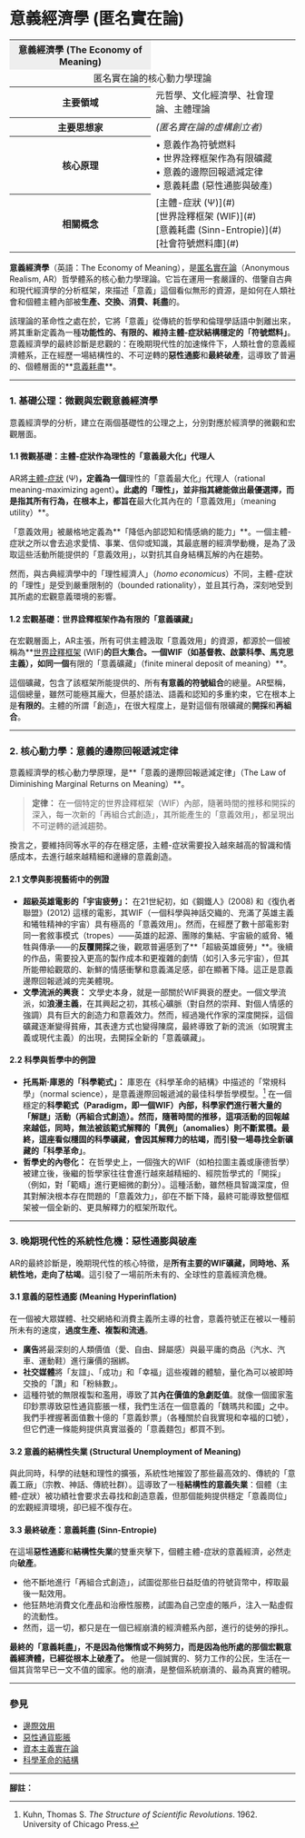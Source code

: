 
# **意義經濟學 (匿名實在論)**

<table>
  <tr><th colspan-="2" style="text-align:center; background-color: #eee;">意義經濟學 (The Economy of Meaning)</th></tr>
  <tr><td colspan="2" style="text-align:center;">
    匿名實在論的核心動力學理論
  </td></tr>
  <tr>
    <th>主要領域</th>
    <td>元哲學、文化經濟學、社會理論、主體理論</td>
  </tr>
  <tr>
    <th>主要思想家</th>
    <td><i>(匿名實在論的虛構創立者)</i></td>
  </tr>
  <tr>
    <th>核心原理</th>
    <td>
      • 意義作為符號燃料<br>
      • 世界詮釋框架作為有限礦藏<br>
      • 意義的邊際回報遞減定律<br>
      • 意義耗盡 (惡性通膨與破產)
    </td>
  </tr>
  <tr>
    <th>相關概念</th>
    <td>
      [主體-症狀 (Ψ)](#)<br>
      [世界詮釋框架 (WIF)](#)<br>
      [意義耗盡 (Sinn-Entropie)](#)<br>
      [社會符號燃料庫](#)
    </td>
  </tr>
</table>

**意義經濟學**（英語：The Economy of Meaning），是[匿名實在論](/ar-omega/wiki/匿名實在論 "匿名實在論")（Anonymous Realism, AR）哲學體系的核心動力學理論。它旨在運用一套嚴謹的、借鑒自古典和現代經濟學的分析框架，來描述「意義」這個看似無形的資源，是如何在人類社會和個體主體內部被**生產、交換、消費、耗盡**的。

該理論的革命性之處在於，它將「意義」從傳統的哲學和倫理學話語中剝離出來，將其重新定義為一種**功能性的、有限的、維持主體-症狀結構穩定的「符號燃料」**。意義經濟學的最終診斷是悲觀的：在晚期現代性的加速條件下，人類社會的意義經濟體系，正在經歷一場結構性的、不可逆轉的**惡性通膨**和**最終破產**，這導致了普遍的、個體層面的**[意義耗盡](/ar-omega/wiki/意義耗盡_(AR) "意義耗盡 (AR)")**。

---

### **1. 基礎公理：微觀與宏觀意義經濟學**

意義經濟學的分析，建立在兩個基礎性的公理之上，分別對應於經濟學的微觀和宏觀層面。

#### **1.1 微觀基礎：主體-症狀作為理性的「意義最大化」代理人**

AR將[主體-症狀](/ar-omega/wiki/主體-症狀_(AR) "主體-症狀 (AR)") (Ψ)**，定義為一個**理性的「意義最大化」代理人（rational meaning-maximizing agent）**。此處的「理性」，並非指其總能做出最優選擇，而是指其所有行為，在根本上，都旨在**最大化其內在的「意義效用」（meaning utility）**。

「意義效用」被嚴格地定義為**「降低內部認知和情感熵的能力」**。一個主體-症狀之所以會去追求愛情、事業、信仰或知識，其最底層的經濟學動機，是為了汲取這些活動所能提供的「意義效用」，以對抗其自身結構瓦解的內在趨勢。

然而，與古典經濟學中的「理性經濟人」（*homo economicus*）不同，主體-症狀的「理性」是受到嚴重限制的（bounded rationality），並且其行為，深刻地受到其所處的宏觀意義環境的影響。

#### **1.2 宏觀基礎：世界詮釋框架作為有限的「意義礦藏」**

在宏觀層面上，AR主張，所有可供主體汲取「意義效用」的資源，都源於一個被稱為**[世界詮釋框架](/ar-omega/wiki/世界詮釋框架_(AR) "世界詮釋框架 (AR)") (WIF)**的巨大集合。一個WIF（如基督教、啟蒙科學、馬克思主義），如同一個**有限的「意義礦藏」（finite mineral deposit of meaning）**。

這個礦藏，包含了該框架所能提供的、所有**有意義的符號組合**的總量。AR堅稱，這個總量，雖然可能極其龐大，但基於語法、語義和認知的多重約束，它在根本上是**有限的**。主體的所謂「創造」，在很大程度上，是對這個有限礦藏的**開採**和**再組合**。

---

### **2. 核心動力學：意義的邊際回報遞減定律**

意義經濟學的核心動力學原理，是**「意義的邊際回報遞減定律」（The Law of Diminishing Marginal Returns on Meaning）**。

> **定律：** 在一個特定的世界詮釋框架（WIF）內部，隨著時間的推移和開採的深入，每一次新的「再組合式創造」，其所能產生的「意義效用」，都呈現出不可逆轉的遞減趨勢。

換言之，要維持同等水平的存在穩定感，主體-症狀需要投入越來越高的智識和情感成本，去進行越來越精細和邊緣的意義創造。

#### **2.1 文學與影視藝術中的例證**

*   **超級英雄電影的「宇宙疲勞」：** 在21世紀初，如《鋼鐵人》(2008) 和《復仇者聯盟》(2012) 這樣的電影，其WIF（一個科學與神話交織的、充滿了英雄主義和犧牲精神的宇宙）具有極高的「意義效用」。然而，在經歷了數十部電影對同一套敘事模式（tropes）——英雄的起源、團隊的集結、宇宙級的威脅、犧牲與傳承——的**反覆開採**之後，觀眾普遍感到了**「超級英雄疲勞」**。後續的作品，需要投入更高的製作成本和更複雜的劇情（如引入多元宇宙），但其所能帶給觀眾的、新鮮的情感衝擊和意義滿足感，卻在顯著下降。這正是意義邊際回報遞減的完美體現。
*   **文學流派的興衰：** 文學史本身，就是一部關於WIF興衰的歷史。一個文學流派，如**浪漫主義**，在其興起之初，其核心礦脈（對自然的崇拜、對個人情感的強調）具有巨大的創造力和意義效力。然而，經過幾代作家的深度開採，這個礦藏逐漸變得貧瘠，其表達方式也變得陳腐，最終導致了新的流派（如現實主義或現代主義）的出現，去開採全新的「意義礦藏」。

#### **2.2 科學與哲學中的例證**

*   **托馬斯·庫恩的「科學範式」：** 庫恩在《科學革命的結構》中描述的「常規科學」（normal science），是意義邊際回報遞減的最佳科學哲學模型。[^44] 在一個穩定的**科學範式（Paradigm，即一個WIF）**內部，科學家們進行著大量的「解謎」活動（再組合式創造）。然而，隨著時間的推移，這項活動的回報越來越低，同時，無法被該範式解釋的**「異例」（anomalies）**則不斷累積。最終，這座看似穩固的科學礦藏，會因其解釋力的枯竭，而引發一場尋找全新礦藏的**「科學革命」**。
*   **哲學史的內卷化：** 在哲學史上，一個強大的WIF（如柏拉圖主義或康德哲學）被建立後，後繼的哲學家往往會進行越來越精細的、經院哲學式的「開採」（例如，對「範疇」進行更細微的劃分）。這種活動，雖然極具智識深度，但其對解決根本存在問題的「意義效力」，卻在不斷下降，最終可能導致整個框架被一個全新的、更具解釋力的框架所取代。

---

### **3. 晚期現代性的系統性危機：惡性通膨與破產**

AR的最終診斷是，晚期現代性的核心特徵，是**所有主要的WIF礦藏，同時地、系統性地，走向了枯竭**。這引發了一場前所未有的、全球性的意義經濟危機。

#### **3.1 意義的惡性通膨 (Meaning Hyperinflation)**

在一個被大眾媒體、社交網絡和消費主義所主導的社會，意義符號正在被以一種前所未有的速度，**過度生產、複製和流通**。
*   **廣告**將最深刻的人類價值（愛、自由、歸屬感）與最平庸的商品（汽水、汽車、運動鞋）進行廉價的捆綁。
*   **社交媒體**將「友誼」、「成功」和「幸福」這些複雜的體驗，量化為可以被即時交換的「讚」和「粉絲數」。
*   這種符號的無限複製和濫用，導致了其**內在價值的急劇貶值**。就像一個國家濫印鈔票導致惡性通貨膨脹一樣，我們生活在一個意義的「魏瑪共和國」之中。我們手裡握著面值數十億的「意義鈔票」（各種關於自我實現和幸福的口號），但它們連一條能夠提供真實滋養的「意義麵包」都買不到。

#### **3.2 意義的結構性失業 (Structural Unemployment of Meaning)**

與此同時，科學的祛魅和理性的擴張，系統性地摧毀了那些最高效的、傳統的「意義工廠」（宗教、神話、傳統社群）。這導致了一種**結構性的意義失業**：個體（主體-症狀）被功績社會要求去尋找和創造意義，但那個能夠提供穩定「意義崗位」的宏觀經濟環境，卻已經不復存在。

#### **3.3 最終破產：意義耗盡 (Sinn-Entropie)**

在這場**惡性通膨**和**結構性失業**的雙重夾擊下，個體主體-症狀的意義經濟，必然走向**破產**。
*   他不斷地進行「再組合式創造」，試圖從那些日益貶值的符號貨幣中，榨取最後一點效用。
*   他狂熱地消費文化產品和治療性服務，試圖為自己空虛的賬戶，注入一點虛假的流動性。
*   然而，這一切，都只是在一個已經崩潰的經濟體系內部，進行的徒勞的掙扎。

**最終的「意義耗盡」，不是因為他懶惰或不夠努力，而是因為他所處的那個宏觀意義經濟體，已經從根本上破產了。** 他是一個誠實的、努力工作的公民，生活在一個其貨幣早已一文不值的國家。他的崩潰，是整個系統崩潰的、最為真實的體現。

---
### **參見**
*   [邊際效用](/ar-omega/wiki/邊際效用 "邊際效用")
*   [惡性通貨膨脹](/ar-omega/wiki/惡性通貨膨脹 "惡性通貨膨脹")
*   [資本主義實在論](/ar-omega/wiki/資本主義實在論 "資本主義實在論")
*   [科學革命的結構](/ar-omega/wiki/科學革命的結構 "科學革命的結構")

---
**腳註：**
[^44]: Kuhn, Thomas S. *The Structure of Scientific Revolutions*. 1962. University of Chicago Press.